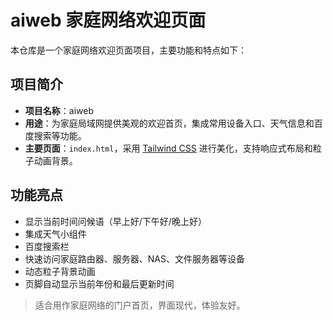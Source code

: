 # aiweb 家庭网络欢迎页面

本仓库是一个家庭网络欢迎页面项目，主要功能和特点如下：

## 项目简介

- **项目名称**：aiweb
- **用途**：为家庭局域网提供美观的欢迎首页，集成常用设备入口、天气信息和百度搜索等功能。
- **主要页面**：`index.html`，采用 [Tailwind CSS](https://tailwindcss.com/) 进行美化，支持响应式布局和粒子动画背景。

## 功能亮点

- 显示当前时间问候语（早上好/下午好/晚上好）
- 集成天气小组件
- 百度搜索栏
- 快速访问家庭路由器、服务器、NAS、文件服务器等设备
- 动态粒子背景动画
- 页脚自动显示当前年份和最后更新时间

> 适合用作家庭网络的门户首页，界面现代，体验友好。
